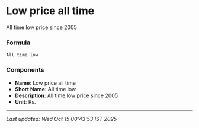 # Low price all time
All time low price since 2005

### Formula
```text
All time low
```


### Components
- **Name**: Low price all time
- **Short Name**: All time low
- **Description**: All time low price since 2005
- **Unit**: Rs.

---
*Last updated: Wed Oct 15 00:43:53 IST 2025*
